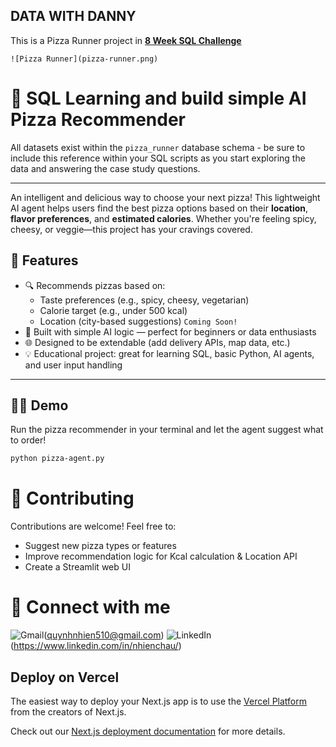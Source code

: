 ## DATA WITH DANNY 
This is a Pizza Runner project in **[8 Week SQL Challenge](https://8weeksqlchallenge.com)**

	![Pizza Runner](pizza-runner.png)

# 🍕 SQL Learning and build simple AI Pizza Recommender

All datasets exist within the ```pizza_runner``` database schema - be sure to include this reference within your SQL scripts as you start exploring the data and answering the case study questions.
<hr> 

An intelligent and delicious way to choose your next pizza! This lightweight AI agent helps users find the best pizza options based on their **location**, **flavor preferences**, and **estimated calories**. Whether you're feeling spicy, cheesy, or veggie—this project has your cravings covered.


## 🚀 Features

- 🔍 Recommends pizzas based on:
  - Taste preferences (e.g., spicy, cheesy, vegetarian)
  - Calorie target (e.g., under 500 kcal)
  - Location (city-based suggestions)  ```Coming Soon!```
- 🧠 Built with simple AI logic — perfect for beginners or data enthusiasts
- 🌐 Designed to be extendable (add delivery APIs, map data, etc.)
- 💡 Educational project: great for learning SQL, basic Python, AI agents, and user input handling

---

## 🧑‍🍳 Demo

Run the pizza recommender in your terminal and let the agent suggest what to order!

```bash
python pizza-agent.py
```
# 🤝 Contributing

Contributions are welcome! Feel free to:

- Suggest new pizza types or features
- Improve recommendation logic for Kcal calculation & Location API 
- Create a Streamlit web UI

# 📩 Connect with me 


![Gmail](https://img.shields.io/badge/Gmail-D14836?style=for-the-badge&logo=gmail&logoColor=white)(quynhnhien510@gmail.com)
![LinkedIn](https://img.shields.io/badge/linkedin-%230077B5.svg?style=for-the-badge&logo=linkedin&logoColor=white)(https://www.linkedin.com/in/nhienchau/)




<!-- This is a [Next.js](https://nextjs.org) project bootstrapped with [`create-next-app`](https://nextjs.org/docs/app/api-reference/cli/create-next-app).

## Getting Started

First, run the development server:

```bash
npm run dev
# or
yarn dev
# or
pnpm dev
# or
bun dev
```

Open [http://localhost:3000](http://localhost:3000) with your browser to see the result.

You can start editing the page by modifying `app/page.tsx`. The page auto-updates as you edit the file.

This project uses [`next/font`](https://nextjs.org/docs/app/building-your-application/optimizing/fonts) to automatically optimize and load [Geist](https://vercel.com/font), a new font family for Vercel.

## Learn More

To learn more about Next.js, take a look at the following resources:

- [Next.js Documentation](https://nextjs.org/docs) - learn about Next.js features and API.
- [Learn Next.js](https://nextjs.org/learn) - an interactive Next.js tutorial.

You can check out [the Next.js GitHub repository](https://github.com/vercel/next.js) - your feedback and contributions are welcome! -->

## Deploy on Vercel

The easiest way to deploy your Next.js app is to use the [Vercel Platform](https://vercel.com/new?utm_medium=default-template&filter=next.js&utm_source=create-next-app&utm_campaign=create-next-app-readme) from the creators of Next.js.

Check out our [Next.js deployment documentation](https://nextjs.org/docs/app/building-your-application/deploying) for more details.
